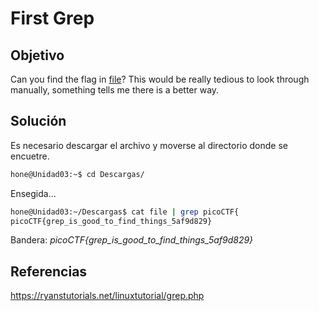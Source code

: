 #  First Grep
## Objetivo
Can you find the flag in [file](https://jupiter.challenges.picoctf.org/static/515f19f3612bfd97cd3f0c0ba32bd864/file)? This would be really tedious to look through manually, something tells me there is a better way.

## Solución 
Es necesario descargar el archivo y moverse al directorio donde se encuetre.
```bash
hone@Unidad03:~$ cd Descargas/
```

Ensegida...
```bash
hone@Unidad03:~/Descargas$ cat file | grep picoCTF{
picoCTF{grep_is_good_to_find_things_5af9d829}
```

Bandera: *picoCTF{grep_is_good_to_find_things_5af9d829}*
## Referencias
https://ryanstutorials.net/linuxtutorial/grep.php